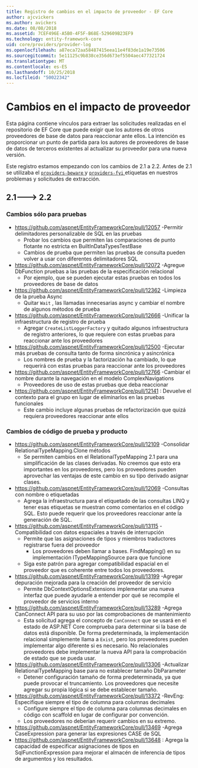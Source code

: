 ```yaml
---
title: Registro de cambios en el impacto de proveedor - EF Core
author: ajcvickers
ms.author: avickers
ms.date: 08/08/2018
ms.assetid: 7CEF496E-A5B0-4F5F-B68E-529609B23EF9
ms.technology: entity-framework-core
uid: core/providers/provider-log
ms.openlocfilehash: a87eca72aa58487415eea11e4f83de1a19e73506
ms.sourcegitcommit: 5e11125c9b838ce356d673ef5504aec477321724
ms.translationtype: MT
ms.contentlocale: es-ES
ms.lasthandoff: 10/25/2018
ms.locfileid: "50022342"
---
```

# <a name="provider-impacting-changes"></a>Cambios en el impacto de proveedor

Esta página contiene vínculos para extraer las solicitudes realizadas en el repositorio de EF Core que puede exigir que los autores de otros proveedores de base de datos para reaccionar ante ellos. La intención es proporcionar un punto de partida para los autores de proveedores de base de datos de terceros existentes al actualizar su proveedor para una nueva versión.

Este registro estamos empezando con los cambios de 2.1 a 2.2. Antes de 2.1 se utilizaba el [ `providers-beware` ](https://github.com/aspnet/EntityFrameworkCore/labels/providers-beware) y [ `providers-fyi` ](https://github.com/aspnet/EntityFrameworkCore/labels/providers-fyi) etiquetas en nuestros problemas y solicitudes de extracción.

## <a name="21-----22"></a>2.1---> 2.2

### <a name="test-only-changes"></a>Cambios sólo para pruebas

* https://github.com/aspnet/EntityFrameworkCore/pull/12057 -Permitir delimitadores personalizable de SQL en las pruebas
  * Probar los cambios que permiten las comparaciones de punto flotante no estricta en BuiltInDataTypesTestBase
  * Cambios de prueba que permiten las pruebas de consulta pueden volver a usar con diferentes delimitadores SQL
* https://github.com/aspnet/EntityFrameworkCore/pull/12072 -Agregue DbFunction pruebas a las pruebas de la especificación relacional
  * Por ejemplo, que se pueden ejecutar estas pruebas en todos los proveedores de base de datos
* https://github.com/aspnet/EntityFrameworkCore/pull/12362 -Limpieza de la prueba Async
  * Quitar `Wait` , las llamadas innecesarias async y cambiar el nombre de algunos métodos de prueba
* https://github.com/aspnet/EntityFrameworkCore/pull/12666 -Unificar la infraestructura de registro de prueba
  * Agregar `CreateListLoggerFactory` y quitado algunos infraestructura de registro anteriores, lo que requiere con estas pruebas para reaccionar ante los proveedores
* https://github.com/aspnet/EntityFrameworkCore/pull/12500 -Ejecutar más pruebas de consulta tanto de forma sincrónica y asincrónica
  * Los nombres de prueba y la factorización ha cambiado, lo que requerirá con estas pruebas para reaccionar ante los proveedores
* https://github.com/aspnet/EntityFrameworkCore/pull/12766 -Cambiar el nombre durante la navegación en el modelo ComplexNavigations
  * Proveedores de uso de estas pruebas que deba reaccionar
* https://github.com/aspnet/EntityFrameworkCore/pull/12141 : Devuelve el contexto para el grupo en lugar de eliminarlos en las pruebas funcionales
  * Este cambio incluye algunas pruebas de refactorización que quizá requiera proveedores reaccionar ante ellos


### <a name="test-and-product-code-changes"></a>Cambios de código de prueba y producto

* https://github.com/aspnet/EntityFrameworkCore/pull/12109 -Consolidar RelationalTypeMapping.Clone métodos
  * Se permiten cambios en el RelationalTypeMapping 2.1 para una simplificación de las clases derivadas. No creemos que esto era importantes en los proveedores, pero los proveedores pueden aprovechar las ventajas de este cambio en su tipo derivado asignar clases.
* https://github.com/aspnet/EntityFrameworkCore/pull/12069 -Consultas con nombre o etiquetadas
  * Agrega la infraestructura para el etiquetado de las consultas LINQ y tener esas etiquetas se muestran como comentarios en el código SQL. Esto puede requerir que los proveedores reaccionar ante la generación de SQL.
* https://github.com/aspnet/EntityFrameworkCore/pull/13115 -Compatibilidad con datos espaciales a través de interrupción
  * Permite que las asignaciones de tipos y miembros traductores registrarse fuera del proveedor
    * Los proveedores deben llamar a bases. FindMapping() en su implementación ITypeMappingSource para que funcione
  * Siga este patrón para agregar compatibilidad espacial en el proveedor que es coherente entre todos los proveedores.
* https://github.com/aspnet/EntityFrameworkCore/pull/13199 -Agregar depuración mejorada para la creación del proveedor de servicio
  * Permite DbContextOptionsExtensions implementar una nueva interfaz que puede ayudarle a entender por qué se recompile el proveedor de servicios interno
* https://github.com/aspnet/EntityFrameworkCore/pull/13289 -Agrega CanConnect API para su uso por las comprobaciones de mantenimiento
  * Esta solicitud agrega el concepto de `CanConnect` que se usará en el estado de ASP.NET Core comprueba para determinar si la base de datos está disponible. De forma predeterminada, la implementación relacional simplemente llama a `Exist`, pero los proveedores pueden implementar algo diferente si es necesario. No relacionales proveedores debe implementar la nueva API para la comprobación de estado que se pueda usar.
* https://github.com/aspnet/EntityFrameworkCore/pull/13306 -Actualizar RelationalTypeMapping base para no establecer tamaño DbParameter
  * Detener configuración tamaño de forma predeterminada, ya que puede provocar el truncamiento. Los proveedores que necesite agregar su propia lógica si se debe establecer tamaño.
* https://github.com/aspnet/EntityFrameworkCore/pull/13372 -RevEng: Especifique siempre el tipo de columna para columnas decimales
  * Configure siempre el tipo de columna para columnas decimales en código con scaffold en lugar de configurar por convención.
  * Los proveedores no deberían requerir cambios en su extremo.
* https://github.com/aspnet/EntityFrameworkCore/pull/13469 -Agrega CaseExpression para generar las expresiones CASE de SQL
* https://github.com/aspnet/EntityFrameworkCore/pull/13648 : Agrega la capacidad de especificar asignaciones de tipos en SqlFunctionExpression para mejorar el almacén de inferencia de tipos de argumentos y los resultados.

